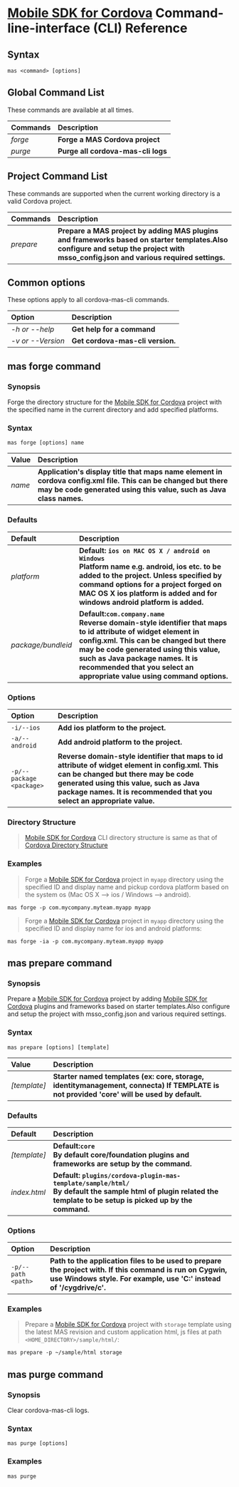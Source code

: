# [Mobile SDK for Cordova](http://mas.ca.com/docs/cordova/latest/guides/) Command-line-interface (CLI) Reference


## Syntax

```
mas <command> [options]
```


## Global Command List

These commands are available at all times.


|   Commands            |   Description                     | 
| :-------------------- |:----------------------------------| 
| *forge*               | **Forge a MAS Cordova project**   |
| *purge*               | **Purge all cordova-mas-cli logs**   |


## Project Command List

These commands are supported when the current working directory is a valid Cordova project.

|   Commands            |   Description                                                                              | 
| :-------------------- |:-------------------------------------------------------------------------------------------| 
| *prepare*             | **Prepare a MAS project by adding MAS plugins and frameworks based on starter templates.Also                                configure and setup the project with msso_config.json and various required settings.**                               |


## Common options

These options apply to all cordova-mas-cli commands.

|   Option              |   Description                 | 
| :-------------------- |:----------------------------- | 
| *-h or --help*        | **Get help for a command**    |
| *-v or --Version*     | **Get cordova-mas-cli version.**      |


## mas forge command


### Synopsis

Forge the directory structure for the [Mobile SDK for Cordova](http://mas.ca.com/docs/cordova/latest/guides/) project with the specified name in the current directory and add specified platforms.


### Syntax

```
mas forge [options] name
```

|   Value               |   Description                                                                                                 | 
| :-------------------- |:--------------------------------------------------------------------------------------------------------------| 
| *name*                | **Application's display title that maps name element in cordova config.xml file. This can be changed but there                                may be code generated using this value, such as Java class names.**                                         |


### Defaults

|   Default             |   Description                                                                                                 | 
| :-------------------- |:------------------------------------------------------------------------------------------------------------- | 
| *platform*            | **Default: `ios on MAC OS X / android on Windows` <br> Platform name e.g. android, ios etc. to be added to the                                  project. Unless specified by command options for a project forged on MAC OS X ios platform is added and for                                 windows android platform is added.**                                                                      |
| *package/bundleid*    | **Default:`com.company.name` <br> Reverse domain-style identifier that maps to id attribute of widget element in                                config.xml. This can be changed but there may be code generated using this value, such as Java package names.                               It is recommended that you select an appropriate value using command options.**                           |


### Options

|   Option                      |   Description                                                                                           | 
| :-----------------------------|:--------------------------------------------------------------------------------------------------------| 
| `-i/--ios`                    | **Add ios platform to the project.**                                                                    |
| `-a/--android`                | **Add android platform to the project.**                                                                |
| `-p/--package <package>`      | **Reverse domain-style identifier that maps to id attribute of widget element in config.xml. This can be                                      changed but there may be code generated using this value, such as Java package names. It is recommended                                     that you select an appropriate value.**                                                               |


### Directory Structure

> [Mobile SDK for Cordova](http://mas.ca.com/docs/cordova/latest/guides/) CLI directory structure is same as that of [Cordova Directory Structure](https://cordova.apache.org/docs/en/latest/reference/cordova-cli/index.html#directory-structure)


### Examples

> Forge a [Mobile SDK for Cordova](http://mas.ca.com/docs/cordova/latest/guides/) project in `myapp` directory using the specified ID and display name and pickup cordova platform based on the system os (Mac OS X --> ios / Windows --> android).

```
mas forge -p com.mycompany.myteam.myapp myapp
```

> Forge a [Mobile SDK for Cordova](http://mas.ca.com/docs/cordova/latest/guides/) project in `myapp` directory using the specified ID and display name for ios and android platforms:

```
mas forge -ia -p com.mycompany.myteam.myapp myapp
```


## mas prepare command


### Synopsis

Prepare a [Mobile SDK for Cordova](http://mas.ca.com/docs/cordova/latest/guides/) project by adding [Mobile SDK for Cordova](http://mas.ca.com/docs/cordova/1.7.00/guides/) plugins and frameworks based on starter templates.Also configure and setup                              the project with msso_config.json and various required settings.


### Syntax

```
mas prepare [options] [template] 
```

|   Value               |   Description                                                                                                 | 
| :-------------------- |:--------------------------------------------------------------------------------------------------------------| 
| *[template]*          | **Starter named templates (ex: core, storage, identitymanagement, connecta) If TEMPLATE is not provided 'core'                                will be used by default.**                                                                                  |


### Defaults

|   Default             |   Description                                                                                                 | 
| :-------------------- |:------------------------------------------------------------------------------------------------------------- | 
| *[template]*          | **Default:`core` <br> By default core/foundation plugins and frameworks are setup by the command.**           |
| *index.html*          | **Default: `plugins/cordova-plugin-mas-template/sample/html/` <br> By default the sample html of plugin related                               the template to be setup is picked up by the command.**                                                      |

### Options

|   Option                      |   Description                                                                                           | 
| :-----------------------------|:--------------------------------------------------------------------------------------------------------|
| `-p/--path <path>`            | **Path to the application files to be used to prepare the project with.  If this command is run on Cygwin, use Windows style. For example, use 'C:' instead of '/cygdrive/c'.**                               |


### Examples

> Prepare a [Mobile SDK for Cordova](http://mas.ca.com/docs/cordova/latest/guides/) project with `storage` template using the latest MAS revision and custom application html, js files at path 
> `<HOME_DIRECTORY>/sample/html/`:

```
mas prepare -p ~/sample/html storage
```


## mas purge command


### Synopsis

Clear cordova-mas-cli logs.


### Syntax

```
mas purge [options]
```

### Examples

```
mas purge
```
